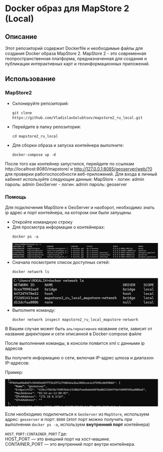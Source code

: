 # Docker образ для MapStore 2 (Local)

## Описание

Этот репозиторий содержит Dockerfile и необходимые файлы для создания Docker образа MapStore 2. MapStore 2 - это современная геопространственная платформа, предназначенная для создания и публикации интерактивных карт и геоинформационных приложений.

## Использование

### MapStore2

- Склонируйте репозиторий:
    ```commandline
    git clone https://github.com/VladislavGolubtsov/mapstore2_ru_local.git
    ```
- Перейдите в папку репозитория:
    ```commandline
    cd mapstore2_ru_local
    ```
- Для сборки образа и запуска контейнера выполните:
    ```commandline
    docker-compose up -d
    ```
После того как контейнер запустился, перейдите по ссылкам http://localhost:8080/mapstore/ и http://127.0.0.1:8085/geoserver/web/?0 для проверки работоспособности веб-приложений.
Для входа в личный кабинет используйте следующие данные:
MapStore - логин: admin пароль: admin
GeoServer - логин: admin пароль: geoserver

### Помощь
Для подключения MapStore к GeoServer и наоборот, необходимо знать ip адрес и порт контейнера, на котором они были запущены

- Откройте командную строку
- Для просмотра информации о контейнерах:
    ```commandline
    docker ps -a
    ```
    ![image.png](image.png)
- Сначала посмотрите список доступных сетей:
    ```commandline
    docker network ls
    ```
    ![image1.png](image-1.png)
- Выполните команду:
    ```commandline
    docker network inspect mapstore2_ru_local_mapstore-network
    ```
В Вашем случае может быть `альтернативное` название сети, зависит от название директории и сети описанной в Docker-compose файле
    
После выполнения команды, в консоли появится xml с данными ip адресов
    
Вы получите информацию о сети, включая IP-адрес шлюза и диапазон IP-адресов:

Пример:

![img.png](img.png)

Если необходимо подключиться к `GeoServer` из `MapStore`, используем адрес: `geoserver` и порт: `8080` (этот порт можно получить при выполнении `docker ps -a`, используем __внутренний порт__ контейнера)  

`HOST_PORT:CONTAINER_PORT`
Где:  
HOST_PORT — это внешний порт на хост-машине.  
CONTAINER_PORT — это внутренний порт внутри контейнера.




